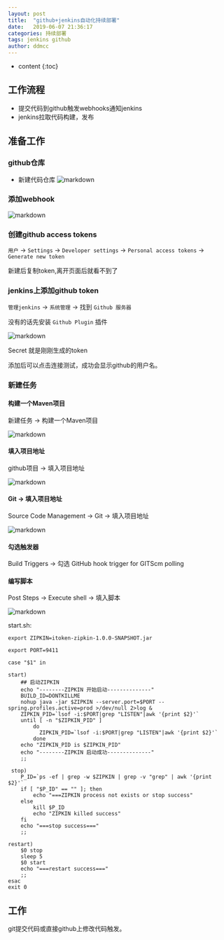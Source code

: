 ```yaml
---
layout: post
title:  "github+jenkins自动化持续部署"
date:   2019-06-07 21:36:17
categories: 持续部署
tags: jenkins github
author: ddmcc
---
```


* content
{:toc}




## 工作流程
 - 提交代码到github触发webhooks通知jenkins
 - jenkins拉取代码构建，发布


## 准备工作

### github仓库
- 新建代码仓库
![markdown](https://ddmcc-1255635056.file.myqcloud.com/651e4a3c-0ecc-4a98-a96e-487f84716d13.png)

### 添加webhook

![markdown](https://ddmcc-1255635056.file.myqcloud.com/1fc64d92-af48-4ebd-95f6-c9a82b5f935b.png)


### 创建github access tokens

`用户` -> `Settings` -> `Developer settings` -> `Personal access tokens` -> `Generate new token`

新建后复制token,离开页面后就看不到了


### jenkins上添加github token

`管理jenkins` -> `系统管理` -> 找到 `Github 服务器`

没有的话先安装 `Github Plugin` 插件

![markdown](https://ddmcc-1255635056.file.myqcloud.com/93b9a16e-f0f1-44f7-8045-21177354abf9.png)

Secret 就是刚刚生成的token

添加后可以点击连接测试，成功会显示github的用户名。

### 新建任务

#### 构建一个Maven项目

新建任务 -> 构建一个Maven项目

![markdown](https://ddmcc-1255635056.file.myqcloud.com/93b9a16e-f0f1-44f7-8045-21177354abf9.png)

#### 填入项目地址

github项目 -> 填入项目地址

![markdown](https://ddmcc-1255635056.file.myqcloud.com/291d90ff-e8e7-4ae2-bf89-9c8f11d270c2.png)

#### Git -> 填入项目地址

Source Code Management -> Git -> 填入项目地址

![markdown](https://ddmcc-1255635056.file.myqcloud.com/b52f5b68-1376-4109-bb41-04848cffaca2.png)

#### 勾选触发器

Build Triggers -> 勾选 GitHub hook trigger for GITScm polling

#### 编写脚本

Post Steps -> Execute shell -> 填入脚本

![markdown](https://ddmcc-1255635056.file.myqcloud.com/09134806-431f-47fa-b92a-65f898e503b2.png)

start.sh:

    export ZIPKIN=itoken-zipkin-1.0.0-SNAPSHOT.jar

    export PORT=9411

    case "$1" in
 
    start)
        ## 启动ZIPKIN
        echo "--------ZIPKIN 开始启动--------------"
        BUILD_ID=DONTKILLME
        nohup java -jar $ZIPKIN --server.port=$PORT --spring.profiles.active=prod >/dev/null 2>log &
        ZIPKIN_PID=`lsof -i:$PORT|grep "LISTEN"|awk '{print $2}'`
        until [ -n "$ZIPKIN_PID" ]
            do
              ZIPKIN_PID=`lsof -i:$PORT|grep "LISTEN"|awk '{print $2}'`  
            done
        echo "ZIPKIN_PID is $ZIPKIN_PID" 
        echo "--------ZIPKIN 启动成功--------------"
        ;;

     stop)
        P_ID=`ps -ef | grep -w $ZIPKIN | grep -v "grep" | awk '{print $2}'`
        if [ "$P_ID" == "" ]; then
            echo "===ZIPKIN process not exists or stop success"
        else
            kill $P_ID
            echo "ZIPKIN killed success"
        fi
        echo "===stop success==="
        ;;   
 
    restart)
        $0 stop
        sleep 5
        $0 start
        echo "===restart success==="
        ;;   
    esac	
    exit 0

## 工作

git提交代码或直接github上修改代码触发。

